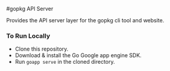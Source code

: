 #gopkg API Server

Provides the API server layer for the gopkg cli tool and website.

### To Run Locally
- Clone this repository.
- Download & install the Go Google app engine SDK.
- Run `goapp serve` in the cloned directory.
